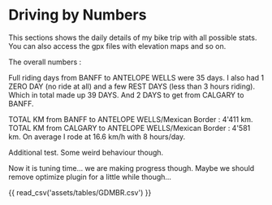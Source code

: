 # Driving by Numbers

This sections shows the daily details of my bike trip with all possible stats. You can also access the gpx files with elevation maps and so on.

The overall numbers :

Full riding days from BANFF to ANTELOPE WELLS were 35 days.
I also had 1 ZERO DAY (no ride at all) and a few REST DAYS (less than 3 hours riding). Which in total made up 39 DAYS. And 2 DAYS to get from CALGARY to BANFF. 

TOTAL KM from BANFF to ANTELOPE WELLS/Mexican Border : 4'411 km.
TOTAL KM from CALGARY to ANTELOPE WELLS/Mexican Border : 4'581 km.
On average I rode at 16.6 km/h with 8 hours/day.

<script src="javascripts/tabulator.js"> </script>

<div id="example-table"></div>

Additional test. Some weird behaviour though.

<div id="checkerboard-table"></div>

Now it is tuning time... we are making progress though.
Maybe we should remove optimize plugin for a little while though...

<div id="GDMBR"></div>

{{ read_csv('assets/tables/GDMBR.csv') }}

